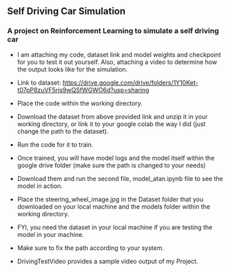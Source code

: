 ## Self Driving Car Simulation
### A project on Reinforcement Learning to simulate a self driving car

- I am attaching my code, dataset link and model weights and checkpoint for you to test it out yourself. Also, attaching a video to determine how the output looks like for the simulation.


- Link to dataset: https://drive.google.com/drive/folders/1Y10Ket-t07pP8zuVF5rjs9wQSfWGWO6d?usp=sharing

- Place the code within the working directory.
- Download the dataset from above provided link and unzip it in your working directory, or link it to your google colab the way I did (just change the path to the dataset).
- Run the code for it to train.

- Once trained, you will have model logs and the model itself within the google drive folder (make sure the path is changed to your needs)

- Download them and run the second file, model_atan.ipynb file to see the model in action.

- Place the steering_wheel_image.jpg in the Dataset folder that you downloaded on your local machine and the models folder within the working directory.
- FYI, you need the dataset in your local machine if you are testing the model in your machine.
- Make sure to fix the path according to your system.

- DrivingTestVideo provides a sample video output of my Project.